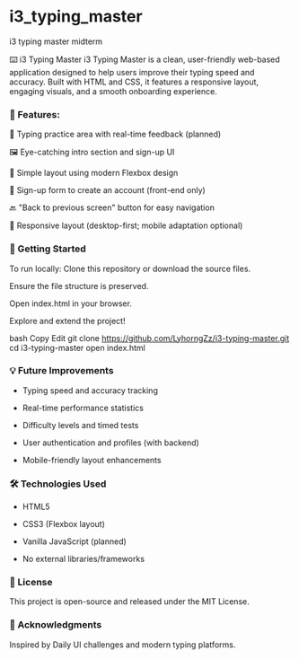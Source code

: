 # i3_typing_master
i3 typing master midterm

⌨️ i3 Typing Master
i3 Typing Master is a clean, user-friendly web-based application designed to help users improve their typing speed and accuracy. Built with HTML and CSS, it features a responsive layout, engaging visuals, and a smooth onboarding experience.

### 🌟 Features: <br>
🎯 Typing practice area with real-time feedback (planned)

🖼️ Eye-catching intro section and sign-up UI

🧠 Simple layout using modern Flexbox design

📝 Sign-up form to create an account (front-end only)

🔙 "Back to previous screen" button for easy navigation

📱 Responsive layout (desktop-first; mobile adaptation optional)

### 🚀 Getting Started
To run locally:
Clone this repository or download the source files.

Ensure the file structure is preserved.

Open index.html in your browser.

Explore and extend the project!

bash
Copy
Edit
git clone https://github.com/LyhorngZz/i3-typing-master.git
cd i3-typing-master
open index.html

### 💡 Future Improvements
- Typing speed and accuracy tracking

- Real-time performance statistics

- Difficulty levels and timed tests

- User authentication and profiles (with backend)

- Mobile-friendly layout enhancements

### 🛠️ Technologies Used
- HTML5

- CSS3 (Flexbox layout)

- Vanilla JavaScript (planned)

- No external libraries/frameworks

### 📄 License
This project is open-source and released under the MIT License.

### 🙌 Acknowledgments
Inspired by Daily UI challenges and modern typing platforms.
